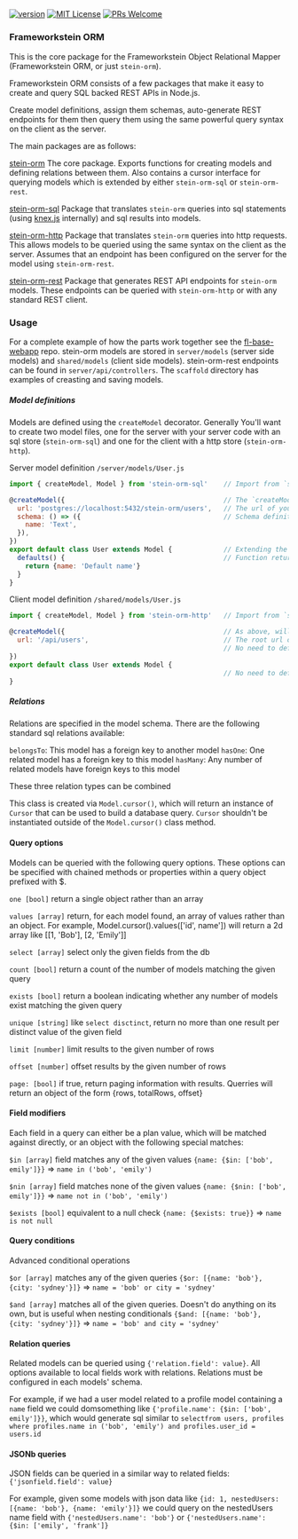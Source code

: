 ## 

[![version][version-badge]][package]
[![MIT License][license-badge]][LICENSE]
[![PRs Welcome][prs-badge]][prs]


[version-badge]: https://img.shields.io/npm/v/stein-orm.svg?style=flat-square
[package]: https://www.npmjs.com/package/stein-orm
[license-badge]: https://img.shields.io/npm/l/stein-orm.svg?style=flat-square
[license]: https://github.com/robinpowered/stein-orm/blob/master/LICENSE
[prs-badge]: https://img.shields.io/badge/PRs-welcome-brightgreen.svg?style=flat-square
[prs]: http://makeapullrequest.com


### Frameworkstein ORM


This is the core package for the Frameworkstein Object Relational Mapper (Frameworkstein ORM, or just `stein-orm`).


Frameworkstein ORM consists of a few packages that make it easy to create and query SQL backed REST APIs in Node.js.


Create model definitions, assign them schemas, auto-generate REST endpoints for them then query them using the same powerful query syntax on the client as the server.


The main packages are as follows:

[stein-orm](https://github.com/founderlab/frameworkstein/tree/master/packages/stein-orm)
The core package. Exports functions for creating models and defining relations between them. Also contains a cursor interface for querying models which is extended by either `stein-orm-sql` or `stein-orm-rest`.

[stein-orm-sql](https://github.com/founderlab/frameworkstein/tree/master/packages/stein-orm)
Package that translates `stein-orm` queries into sql statements (using [knex.js](https://knexjs.org/) internally) and sql results into models.

[stein-orm-http](https://github.com/founderlab/frameworkstein/tree/master/packages/stein-orm)
Package that translates `stein-orm` queries into http requests. This allows models to be queried using the same syntax on the client as the server. Assumes that an endpoint has been configured on the server for the model using `stein-orm-rest`.

[stein-orm-rest](https://github.com/founderlab/frameworkstein/tree/master/packages/stein-orm)
Package that generates REST API endpoints for `stein-orm` models. These endpoints can be queried with `stein-orm-http` or with any standard REST client.


### Usage

For a complete example of how the parts work together see the [fl-base-webapp](https://github.com/founderlab/frameworkstein/tree/master/packages/fl-base-webapp) repo. stein-orm models are stored in `server/models` (server side models) and `shared/models` (client side models). stein-orm-rest endpoints can be found in `server/api/controllers`. The `scaffold` directory has examples of creasting and saving models.


##### Model definitions
Models are defined using the `createModel` decorator. Generally You'll want to create two model files, one for the server with your server code with an sql store (`stein-orm-sql`) and one for the client with a http store (`stein-orm-http`).

Server model definition `/server/models/User.js`
```javascript
import { createModel, Model } from 'stein-orm-sql'    // Import from `stein-orm-sql` to use the sql store

@createModel({                                        // The `createModel` decorator configures the model when called
  url: 'postgres://localhost:5432/stein-orm/users',   // The url of your database, including the table name
  schema: () => ({                                    // Schema definition, see [stein-orm-sql](https://github.com/founderlab/frameworkstein/tree/master/packages/stein-orm) for column options and `relations` below for relations.
    name: 'Text', 
  }),
})
export default class User extends Model {             // Extending the `stein-orm` `Model` class
  defaults() {                                        // Function returning default properties for new models
    return {name: 'Default name'}
  }
}

```

Client model definition `/shared/models/User.js`
```javascript
import { createModel, Model } from 'stein-orm-http'   // Import from `stein-orm-http` to use the http store

@createModel({                                        // As above, will configure the model with a http store
  url: '/api/users',                                  // The root url of your `stein-orm-rest` api for this model
                                                      // No need to define a schema on the client
})
export default class User extends Model {             
                                                      // No need to define defaults on the client
}

```

##### Relations
Relations are specified in the model schema. There are the following standard sql relations available:

`belongsTo`:  This model has a foreign key to another model
`hasOne`:     One related model has a foreign key to this model
`hasMany`:    Any number of related models have foreign keys to this model

These three relation types can be combined 


This class is created via `Model.cursor()`, which will return an instance of `Cursor` that can be used to build a database query.
`Cursor` shouldn't be instantiated outside of the `Model.cursor()` class method.


#### Query options
Models can be queried with the following query options. These options can be specified with chained methods or properties within a query object prefixed with $.

`one [bool]` return a single object rather than an array

`values [array]` return, for each model found, an array of values rather than an object. For example, Model.cursor().values(['id', name']) will return a 2d array like [[1, 'Bob'], [2, 'Emily']]

`select [array]` select only the given fields from the db

`count [bool]` return a count of the number of models matching the given query

`exists [bool]` return a boolean indicating whether any number of models exist matching the given query

`unique [string]` like `select disctinct`, return no more than one result per distinct value of the given field

`limit [number]` limit results to the given number of rows

`offset [number]` offset results by the given number of rows

`page: [bool]` if true, return paging information with results. Querries will return an object of the form {rows, totalRows, offset}


#### Field modifiers
Each field in a query can either be a plan value, which will be matched against directly, or an object with the following special matches:

`$in [array]` field matches any of the given values `{name: {$in: ['bob', emily']}}` => `name in ('bob', 'emily')`

`$nin [array]` field matches none of the given values `{name: {$nin: ['bob', emily']}}` => `name not in ('bob', 'emily')`

`$exists [bool]` equivalent to a null check `{name: {$exists: true}}` => `name is not null`


#### Query conditions
Advanced conditional operations

`$or [array]` matches any of the given queries `{$or: [{name: 'bob'}, {city: 'sydney'}]}` => `name = 'bob' or city = 'sydney'`

`$and [array]` matches all of the given queries. Doesn't do anything on its own, but is useful when nesting conditionals `{$and: [{name: 'bob'}, {city: 'sydney'}]}` => `name = 'bob' and city = 'sydney'`


#### Relation queries
Related models can be queried using `{'relation.field': value}`. All options available to local fields work with relations. Relations must be configured in each models' schema.

For example, if we had a user model related to a profile model containing a `name` field we could domsomething like `{'profile.name': {$in: ['bob', emily']}}`, which would generate sql similar to `selectfrom users, profiles where profiles.name in ('bob', 'emily') and profiles.user_id = users.id`


#### JSONb queries
JSON fields can be queried in a similar way to related fields: `{'jsonfield.field': value}`

For example, given some models with json data like `{id: 1, nestedUsers: [{name: 'bob'}, {name: 'emily'}]}` we could query on the nestedUsers name field with `{'nestedUsers.name': 'bob'}` or `{'nestedUsers.name': {$in: ['emily', 'frank']}`
